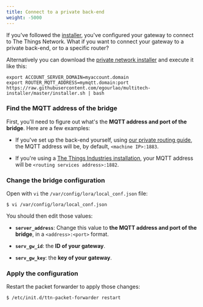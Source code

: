 ```yaml
---
title: Connect to a private back-end
weight: -5000
---
```


If you've followed the [installer](https://github.com/kersing/multitech-installer), you've configured your gateway to connect to The Things Network. What if you want to connect your gateway to a private back-end, or to a specific router?

Alternatively you can download the [private network installer](https://github.com/egourlao/multitech-installer) and execute it like this:
```
export ACCOUNT_SERVER_DOMAIN=myaccount.domain
export ROUTER_MQTT_ADDRESS=mymqtt.domain:port
https://raw.githubusercontent.com/egourlao/multitech-installer/master/installer.sh | bash
```

### Find the MQTT address of the bridge

First, you'll need to figure out what's the **MQTT address and port of the bridge**. Here are a few examples:

+ If you've set up the back-end yourself, using [our private routing guide](https://www.thethingsnetwork.org/article/setting-up-a-private-routing-environment), the MQTT address will be, by default, `<machine IP>:1883`.

+ If you're using a [The Things Industries installation](https://www.thethingsindustries.com/), your MQTT address will be `<routing services address>:1882`.

### Change the bridge configuration

Open with `vi` the `/var/config/lora/local_conf.json` file:

```
$ vi /var/config/lora/local_conf.json
```

You should then edit those values:

+ **`server_address`**: Change this value to **the MQTT address and port of the bridge**, in a `<address>:<port>` format.

+ **`serv_gw_id`**: the **ID of your gateway**.

+ **`serv_gw_key`**: the **key of your gateway**.

### Apply the configuration

Restart the packet forwarder to apply those changes:

```
$ /etc/init.d/ttn-packet-forwarder restart
```
